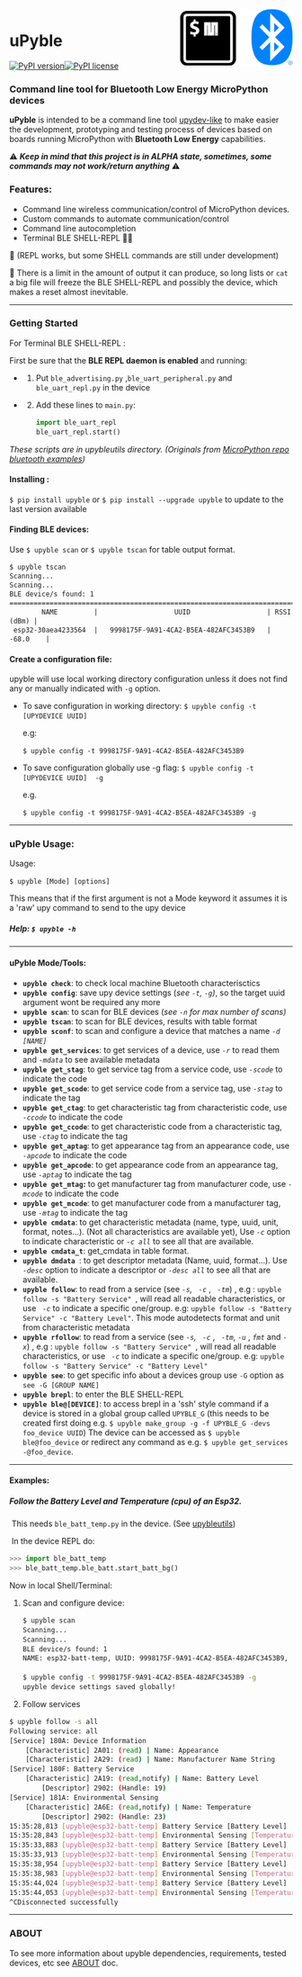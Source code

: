 <img align="right" width="200" height="100" src="https://raw.githubusercontent.com/Carglglz/upyble/master/uPyblelogo.png">

# uPyble

[![PyPI version](https://badge.fury.io/py/upyble.svg)](https://badge.fury.io/py/upyble)[![PyPI license](https://img.shields.io/pypi/l/ansicolortags.svg)](https://pypi.python.org/pypi/ansicolortags/)

### Command line tool for Bluetooth Low Energy MicroPython devices

**uPyble** is intended to be a command line tool [upydev-like](https://github.com/Carglglz/upydev/) to make easier the development, prototyping and testing process of devices based on boards running MicroPython with **Bluetooth Low Energy** capabilities.

⚠️ ***Keep in mind that this project is in ALPHA state, sometimes, some commands may not work/return anything*** ⚠️

### Features:

* Command line wireless communication/control of MicroPython devices.
* Custom commands to automate communication/control
* Command line autocompletion
* Terminal BLE SHELL-REPL 🔸🔺



🔸 (REPL works,  but some SHELL commands are still under development)

🔺 There is a limit in the amount of output it can produce, so long lists or `cat` a big file will freeze the BLE SHELL-REPL and possibly the device, which makes a reset almost inevitable.

------

### Getting Started

For Terminal BLE SHELL-REPL :

First be sure that the **BLE REPL daemon is enabled** and running:

* 1) Put `ble_advertising.py` ,`ble_uart_peripheral.py` and `ble_uart_repl.py` in the device

* 2) Add these lines to `main.py`:
  
     ```python
     import ble_uart_repl
     ble_uart_repl.start()
     ```

*These scripts are in upybleutils directory. (Originals from [MicroPython repo bluetooth examples](https://github.com/micropython/micropython/tree/master/examples/bluetooth))*

#### Installing :

`$ pip install upyble` or ``$ pip install --upgrade upyble`` to update to the last version available

#### Finding BLE devices:

Use `$ upyble scan` or `$ upyble tscan` for table output format.

```
$ upyble tscan
Scanning...
Scanning...
BLE device/s found: 1
==============================================================================
        NAME         |                   UUID                   | RSSI (dBm) |
 esp32-30aea4233564  |   9998175F-9A91-4CA2-B5EA-482AFC3453B9   |   -68.0    |
```

#### Create a configuration file:

upyble will use local working directory configuration unless it does not find any or manually indicated with `-g` option.

- To save configuration in working directory: `$ upyble config -t [UPYDEVICE UUID]`
  
  e.g:
  
  `$ upyble config -t 9998175F-9A91-4CA2-B5EA-482AFC3453B9 `
* To save configuration globally use -g flag: `$ upyble config -t [UPYDEVICE UUID]  -g`
  
  e.g.
  
  `$ upyble config -t 9998175F-9A91-4CA2-B5EA-482AFC3453B9 -g `

------

### uPyble Usage:

Usage:

`$ upyble [Mode] [options]`

This means that if the first argument is not a Mode keyword it assumes it is a 'raw' upy command to send to the upy device

##### Help: `$ upyble -h`

------

#### uPyble Mode/Tools:

- **`upyble check`**: to check local machine Bluetooth characterisctics
- **`upyble config`**: save upy device settings (*see `-t`, `-g`)*, so the target uuid argument wont be required any more
- **`upyble scan`**: to scan for BLE devices (*see `-n` for max number of scans)*
- **`upyble tscan`**: to scan for BLE devices, results with table format
- **`upyble sconf`**: to scan and configure a device that matches a name *`-d [NAME]`*
- **`upyble get_services`**: to get services of a device, use *`-r`* to read them and *`-mdata`* to see available metadata
- **`upyble get_stag`**: to get service tag from a service code, use *`-scode`* to indicate the code
- **`upyble get_scode`**: to get service code from a service tag, use *`-stag`* to indicate the tag
- **`upyble get_ctag`**: to get characteristic tag from characteristic code, use *`-ccode`* to indicate the code
- **`upyble get_ccode`**: to get characteristic code from a characteristic tag, use *`-ctag`* to indicate the tag
- **`upyble get_aptag`**: to get appearance tag from an appearance code, use *`-apcode`* to indicate the code
- **`upyble get_apcode`**: to get appearance code from an appearance tag, use *`-aptag`* to indicate the tag
- **`upyble get_mtag`:** to get manufacturer tag from manufacturer code, use *`-mcode`* to indicate the code
- **`upyble get_mcode`**: to get manufacturer code from a manufacturer tag, use *`-mtag`* to indicate the tag
- **`upyble cmdata`**: to get characteristic metadata (name, type, uuid, unit, format, notes...). (Not all characteristics are available yet), Use *`-c`* option to indicate characteristic or *`-c all`* to see all that are available.
- **`upyble cmdata_t`**: get_cmdata in table format.
- **`upyble dmdata `**:  to get descriptor metadata (Name, uuid, format...). Use *`-desc`* option to indicate a descriptor or  *`-desc all`* to see all that are available.
- **`upyble follow`**:   to read from a service (see *`-s`,* *` -c`* , *` -tm`*) , e.g : `upyble follow -s "Battery Service" `, will read all readable characteristics, or use  *` -c`*  to indicate a specific one/group. e.g:  `upyble follow -s "Battery Service" -c "Battery Level"`. This mode autodetects format and unit from characteristic metadata
- **`upyble rfollow`**:   to read from a service (see *`-s`,* *` -c`* , *` -tm`*, *`-u`* , *`fmt`* and  *`-x`*) , e.g : `upyble follow -s "Battery Service" `, will read all readable characteristics, or use  *` -c`*  to indicate a specific one/group. e.g:  `upyble follow -s "Battery Service" -c "Battery Level"`
- **`upyble see`**: to get specific info about a devices group use `-G` option as `see -G [GROUP NAME]`
- **`upyble brepl`**: to enter the BLE SHELL-REPL
- **`upyble ble@[DEVICE]`**: to access brepl in a 'ssh' style command if a device is stored in a global group called `UPYBLE_G` (this needs to be created first doing e.g. `$ upyble make_group -g -f UPYBLE_G -devs foo_device UUID`) The device can be accessed as `$ upyble ble@foo_device` or redirect any command as e.g. `$ upyble get_services -@foo_device`.

____

#### Examples: 

##### 	Follow the Battery Level and Temperature (cpu) of an Esp32.

​	This needs `ble_batt_temp.py` in the device. (See [upybleutils](https://github.com/Carglglz/upyble/tree/master/upybleutils))

​	In the device REPL do:

```python
>>> import ble_batt_temp
>>> ble_batt_temp.ble_batt.start_batt_bg()
```

Now in local Shell/Terminal:

1. Scan and configure device:

   ```bash
   $ upyble scan
   Scanning...
   Scanning...
   BLE device/s found: 1
   NAME: esp32-batt-temp, UUID: 9998175F-9A91-4CA2-B5EA-482AFC3453B9, RSSI: -59.0 dBm, Services: Environmental Sensing
   
   $ upyble config -t 9998175F-9A91-4CA2-B5EA-482AFC3453B9 -g
   upyble device settings saved globally!
   ```

   

2. Follow services

```bash
$ upyble follow -s all
Following service: all
[Service] 180A: Device Information
	[Characteristic] 2A01: (read) | Name: Appearance
	[Characteristic] 2A29: (read) | Name: Manufacturer Name String
[Service] 180F: Battery Service
	[Characteristic] 2A19: (read,notify) | Name: Battery Level
		[Descriptor] 2902: (Handle: 19)
[Service] 181A: Environmental Sensing
	[Characteristic] 2A6E: (read,notify) | Name: Temperature
		[Descriptor] 2902: (Handle: 23)
15:35:28,813 [upyble@esp32-batt-temp] Battery Service [Battery Level] : 77.0 %
15:35:28,843 [upyble@esp32-batt-temp] Environmental Sensing [Temperature] : 56.67 °C
15:35:33,883 [upyble@esp32-batt-temp] Battery Service [Battery Level] : 76.0 %
15:35:33,913 [upyble@esp32-batt-temp] Environmental Sensing [Temperature] : 56.67 °C
15:35:38,954 [upyble@esp32-batt-temp] Battery Service [Battery Level] : 76.0 %
15:35:38,983 [upyble@esp32-batt-temp] Environmental Sensing [Temperature] : 56.67 °C
15:35:44,024 [upyble@esp32-batt-temp] Battery Service [Battery Level] : 71.0 %
15:35:44,053 [upyble@esp32-batt-temp] Environmental Sensing [Temperature] : 56.67 °C
^CDisconnected successfully
```

____

### ABOUT

To see more information about upyble dependencies, requirements, tested devices, etc see [ABOUT](https://github.com/Carglglz/upyble/blob/master/DOCS/ABOUT.md) doc.
